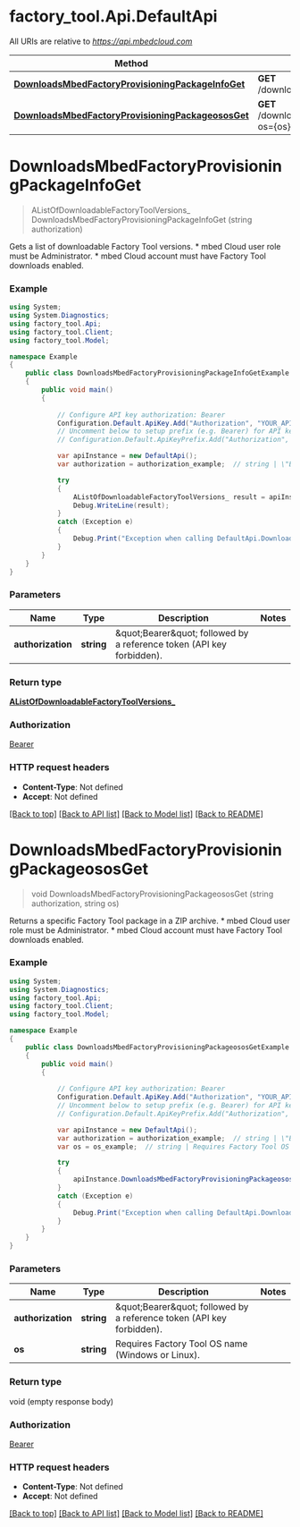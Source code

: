 # factory_tool.Api.DefaultApi

All URIs are relative to *https://api.mbedcloud.com*

Method | HTTP request | Description
------------- | ------------- | -------------
[**DownloadsMbedFactoryProvisioningPackageInfoGet**](DefaultApi.md#downloadsmbedfactoryprovisioningpackageinfoget) | **GET** /downloads/mbed_factory_provisioning_package/info | 
[**DownloadsMbedFactoryProvisioningPackageososGet**](DefaultApi.md#downloadsmbedfactoryprovisioningpackageososget) | **GET** /downloads/mbed_factory_provisioning_package?os&#x3D;{os} | 


<a name="downloadsmbedfactoryprovisioningpackageinfoget"></a>
# **DownloadsMbedFactoryProvisioningPackageInfoGet**
> AListOfDownloadableFactoryToolVersions_ DownloadsMbedFactoryProvisioningPackageInfoGet (string authorization)



Gets a list of downloadable Factory Tool versions. * mbed Cloud user role must be Administrator. * mbed Cloud account must have Factory Tool downloads enabled. 

### Example
```csharp
using System;
using System.Diagnostics;
using factory_tool.Api;
using factory_tool.Client;
using factory_tool.Model;

namespace Example
{
    public class DownloadsMbedFactoryProvisioningPackageInfoGetExample
    {
        public void main()
        {
            
            // Configure API key authorization: Bearer
            Configuration.Default.ApiKey.Add("Authorization", "YOUR_API_KEY");
            // Uncomment below to setup prefix (e.g. Bearer) for API key, if needed
            // Configuration.Default.ApiKeyPrefix.Add("Authorization", "Bearer");

            var apiInstance = new DefaultApi();
            var authorization = authorization_example;  // string | \"Bearer\" followed by a reference token (API key forbidden).

            try
            {
                AListOfDownloadableFactoryToolVersions_ result = apiInstance.DownloadsMbedFactoryProvisioningPackageInfoGet(authorization);
                Debug.WriteLine(result);
            }
            catch (Exception e)
            {
                Debug.Print("Exception when calling DefaultApi.DownloadsMbedFactoryProvisioningPackageInfoGet: " + e.Message );
            }
        }
    }
}
```

### Parameters

Name | Type | Description  | Notes
------------- | ------------- | ------------- | -------------
 **authorization** | **string**| \&quot;Bearer\&quot; followed by a reference token (API key forbidden). | 

### Return type

[**AListOfDownloadableFactoryToolVersions_**](AListOfDownloadableFactoryToolVersions_.md)

### Authorization

[Bearer](../README.md#Bearer)

### HTTP request headers

 - **Content-Type**: Not defined
 - **Accept**: Not defined

[[Back to top]](#) [[Back to API list]](../README.md#documentation-for-api-endpoints) [[Back to Model list]](../README.md#documentation-for-models) [[Back to README]](../README.md)

<a name="downloadsmbedfactoryprovisioningpackageososget"></a>
# **DownloadsMbedFactoryProvisioningPackageososGet**
> void DownloadsMbedFactoryProvisioningPackageososGet (string authorization, string os)



Returns a specific Factory Tool package in a ZIP archive. * mbed Cloud user role must be Administrator. * mbed Cloud account must have Factory Tool downloads enabled. 

### Example
```csharp
using System;
using System.Diagnostics;
using factory_tool.Api;
using factory_tool.Client;
using factory_tool.Model;

namespace Example
{
    public class DownloadsMbedFactoryProvisioningPackageososGetExample
    {
        public void main()
        {
            
            // Configure API key authorization: Bearer
            Configuration.Default.ApiKey.Add("Authorization", "YOUR_API_KEY");
            // Uncomment below to setup prefix (e.g. Bearer) for API key, if needed
            // Configuration.Default.ApiKeyPrefix.Add("Authorization", "Bearer");

            var apiInstance = new DefaultApi();
            var authorization = authorization_example;  // string | \"Bearer\" followed by a reference token (API key forbidden).
            var os = os_example;  // string | Requires Factory Tool OS name (Windows or Linux).

            try
            {
                apiInstance.DownloadsMbedFactoryProvisioningPackageososGet(authorization, os);
            }
            catch (Exception e)
            {
                Debug.Print("Exception when calling DefaultApi.DownloadsMbedFactoryProvisioningPackageososGet: " + e.Message );
            }
        }
    }
}
```

### Parameters

Name | Type | Description  | Notes
------------- | ------------- | ------------- | -------------
 **authorization** | **string**| \&quot;Bearer\&quot; followed by a reference token (API key forbidden). | 
 **os** | **string**| Requires Factory Tool OS name (Windows or Linux). | 

### Return type

void (empty response body)

### Authorization

[Bearer](../README.md#Bearer)

### HTTP request headers

 - **Content-Type**: Not defined
 - **Accept**: Not defined

[[Back to top]](#) [[Back to API list]](../README.md#documentation-for-api-endpoints) [[Back to Model list]](../README.md#documentation-for-models) [[Back to README]](../README.md)

